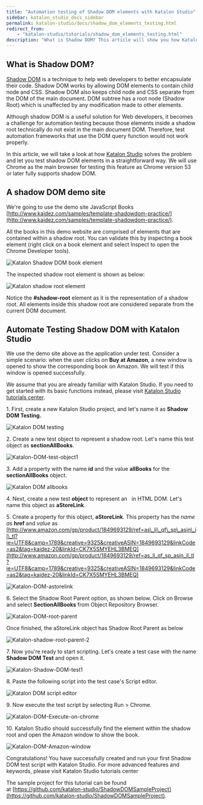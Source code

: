 ```yaml
---
title: "Automation testing of Shadow DOM elements with Katalon Studio"
sidebar: katalon_studio_docs_sidebar
permalink: katalon-studio/docs/shadow_dom_elements_testing.html
redirect_from:
    - "katalon-studio/tutorials/shadow_dom_elements_testing.html"
description: "What is Shadow DOM? This article will show you how Katalon Studio solves Shadow DOM problem and let you test shadow DOM elements in a straightforward way"
---
```

What is Shadow DOM?
-------------------

[Shadow DOM](https://developer.mozilla.org/en-US/docs/Web/Web_Components/Shadow_DOM) is a technique to help web developers to better encapsulate their code. Shadow DOM works by allowing DOM elements to contain child node and CSS. Shadow DOM also keeps child node and CSS separate from the DOM of the main document. DOM subtree has a root node (Shadow Root) which is unaffected by any modification made to other elements.

Although shadow DOM is a useful solution for Web developers, it becomes a challenge for automation testing because those elements inside a shadow root technically do not exist in the main document DOM. Therefore, test automation frameworks that use the DOM query function would not work properly.

In this article, we will take a look at how [Katalon Studio](https://www.katalon.com/) solves the problem and let you test shadow DOM elements in a straightforward way. We will use Chrome as the main browser for testing this feature as Chrome version 53 or later fully supports shadow DOM.

A shadow DOM demo site
----------------------

We're going to use the demo site JavaScript Books [http://www.kaidez.com/samples/template-shadowdom-practice/](http://www.kaidez.com/samples/template-shadowdom-practice/).

All the books in this demo website are comprised of elements that are contained within a shadow root. You can validate this by inspecting a book element (right click on a book element and select Inspect to open the Chrome Developer tools).

![Katalon Shadow DOM book element](https://github.com/katalon-studio/docs-images/raw/master/katalon-studio/tutorials/shadow_dom_elements_testing/Katalon-DOM-book-element.png)

The inspected shadow root element is shown as below:

![Katalon shadow root element](https://github.com/katalon-studio/docs-images/raw/master/katalon-studio/tutorials/shadow_dom_elements_testing/Katalon-shadow-root-element.png)

Notice the **#shadow-root** element as it is the representation of a shadow root. All elements inside this shadow root are considered separate from the current DOM document.

Automate Testing Shadow DOM with Katalon Studio
-----------------------------------------------

We use the demo site above as the application under test. Consider a simple scenario: when the user clicks on **Buy at Amazon**, a new window is opened to show the corresponding book on Amazon. We will test if this window is opened successfully.

We assume that you are already familiar with Katalon Studio. If you need to get started with its basic functions instead, please visit [Katalon Studio tutorials center](/katalon-studio/tutorials/#resource-get-started).

1\. First, create a new Katalon Studio project, and let's name it as **Shadow DOM Testing.**

![Katalon DOM testing](https://github.com/katalon-studio/docs-images/raw/master/katalon-studio/tutorials/shadow_dom_elements_testing/Katalon-DOM-testing.png)

2\. Create a new test object to represent a shadow root. Let's name this test object as **sectionAllBooks**.

![Katalon-DOM-test-object1](https://github.com/katalon-studio/docs-images/raw/master/katalon-studio/tutorials/shadow_dom_elements_testing/Katalon-DOM-test-object1.png)

3\. Add a property with the name **id** and the value **allBooks** for the **sectionAllBooks** object.

![Katalon DOM allbooks](https://github.com/katalon-studio/docs-images/raw/master/katalon-studio/tutorials/shadow_dom_elements_testing/Katalon-DOM-allbooks.png)

4\. Next, create a new test **object** to represent an   in HTML DOM. Let's name this object as **aStoreLink**.

5\. Create a property for this object, **aStoreLink**. This property has the _name as_ **href** and _value_ as [http://www.amazon.com/gp/product/1849693129/ref=as\_li\_qf\_sp\_asin\_il\_tl?ie=UTF8&camp=1789&creative=9325&creativeASIN=1849693129&linkCode=as2&tag=kaidez-20&linkId=CK7X5SMYEHL3BMEQ](http://www.amazon.com/gp/product/1849693129/ref=as_li_qf_sp_asin_il_tl?ie=UTF8&camp=1789&creative=9325&creativeASIN=1849693129&linkCode=as2&tag=kaidez-20&linkId=CK7X5SMYEHL3BMEQ)

![Katalon-DOM-astorelink](https://github.com/katalon-studio/docs-images/raw/master/katalon-studio/tutorials/shadow_dom_elements_testing/Katalon-DOM-astorelink.png)

6\. Select the Shadow Root Parent option, as shown below. Click on Browse and select **SectionAllBooks** from Object Repository Browser.

![Katalon-DOM-root-parent](https://github.com/katalon-studio/docs-images/raw/master/katalon-studio/tutorials/shadow_dom_elements_testing/Katalon-DOM-root-parent.png)

Once finished, the aStoreLink object has Shadow Root Parent as below

![Katalon-shadow-root-parent-2](https://github.com/katalon-studio/docs-images/raw/master/katalon-studio/tutorials/shadow_dom_elements_testing/Katalon-shadow-root-parent-2.png)

7\. Now you're ready to start scripting. Let's create a test case with the name **Shadow DOM Test** and open it.

![Katalon-Shadow-DOM-test1](https://github.com/katalon-studio/docs-images/raw/master/katalon-studio/tutorials/shadow_dom_elements_testing/Katalon-Shadow-DOM-test1-300x169.png)

8\. Paste the following script into the test case's Script editor.

![Katalon DOM script editor](https://github.com/katalon-studio/docs-images/raw/master/katalon-studio/tutorials/shadow_dom_elements_testing/Katalon-DOM-script-editor.png)

9\. Now execute the test script by selecting Run > Chrome.

![Katalon-DOM-Execute-on-chrome](https://github.com/katalon-studio/docs-images/raw/master/katalon-studio/tutorials/shadow_dom_elements_testing/Katalon-DOM-Execute-on-chrome.png)

10\. Katalon Studio should successfully find the element within the shadow root and open the Amazon window to show the book.

![Katalon-DOM-Amazon-window](https://github.com/katalon-studio/docs-images/raw/master/katalon-studio/tutorials/shadow_dom_elements_testing/Katalon-DOM-Amazon-window-1024x715.png)

Congratulations! You have successfully created and run your first Shadow DOM test script with Katalon Studio. For more advanced features and keywords, please visit Katalon Studio tutorials center

The sample project for this tutorial can be found at [https://github.com/katalon-studio/ShadowDOMSampleProject](https://github.com/katalon-studio/ShadowDOMSampleProject).